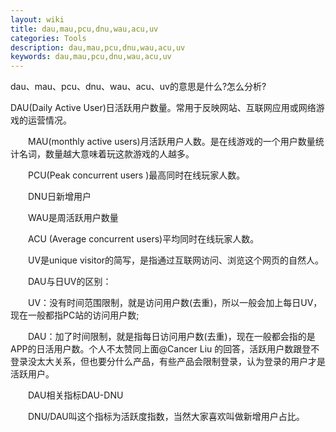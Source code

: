 ```yaml
---
layout: wiki
title: dau,mau,pcu,dnu,wau,acu,uv
categories: Tools
description: dau,mau,pcu,dnu,wau,acu,uv
keywords: dau,mau,pcu,dnu,wau,acu,uv
---
```


dau、mau、pcu、dnu、wau、acu、uv的意思是什么?怎么分析?

DAU(Daily Active User)日活跃用户数量。常用于反映网站、互联网应用或网络游戏的运营情况。

　　MAU(monthly active users)月活跃用户人数。是在线游戏的一个用户数量统计名词，数量越大意味着玩这款游戏的人越多。

　　PCU(Peak concurrent users )最高同时在线玩家人数。

　　DNU日新增用户

　　WAU是周活跃用户数量

　　ACU (Average concurrent users)平均同时在线玩家人数。

　　UV是unique visitor的简写，是指通过互联网访问、浏览这个网页的自然人。

　　DAU与日UV的区别：

　　UV：没有时间范围限制，就是访问用户数(去重)，所以一般会加上每日UV，现在一般都指PC站的访问用户数;

　　DAU：加了时间限制，就是指每日访问用户数(去重)，现在一般都会指的是APP的日活用户数。个人不太赞同上面@Cancer Liu 的回答，活跃用户数跟登不登录没太大关系，但也要分什么产品，有些产品会限制登录，认为登录的用户才是活跃用户。

　　DAU相关指标DAU-DNU

　　DNU/DAU叫这个指标为活跃度指数，当然大家喜欢叫做新增用户占比。